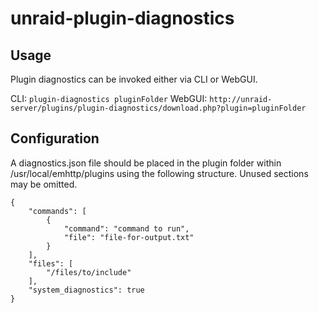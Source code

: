 # unraid-plugin-diagnostics

## Usage

Plugin diagnostics can be invoked either via CLI or WebGUI.

CLI: `plugin-diagnostics pluginFolder`
WebGUI: `http://unraid-server/plugins/plugin-diagnostics/download.php?plugin=pluginFolder`

## Configuration

A diagnostics.json file should be placed in the plugin folder within /usr/local/emhttp/plugins using the following structure. Unused sections may be omitted.

```
{
    "commands": [
        {
            "command": "command to run",
            "file": "file-for-output.txt"
        }
    ],
    "files": [
        "/files/to/include"
    ],
    "system_diagnostics": true
}
```